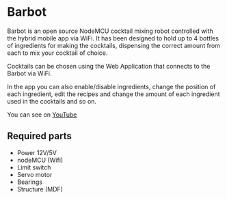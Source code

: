 # Barbot

Barbot is an open source NodeMCU cocktail mixing robot controlled with the hybrid mobile app via WiFi. It has been designed to hold up to 4 bottles of ingredients for making the cocktails, dispensing the correct amount from each to mix your cocktail of choice.

Cocktails can be chosen using the Web Application that connects to the Barbot via WiFi.

In the app you can also enable/disable ingredients, change the position of each ingredient, edit the recipes and change the amount of each ingredient used in the cocktails and so on.

You can see on [YouTube](https://youtu.be/c6LF8QEFD2U)

## Required parts

-  Power 12V/5V 
-  nodeMCU (Wifi)
-  Limit switch
-  Servo motor
-  Bearings
-  Structure (MDF)
